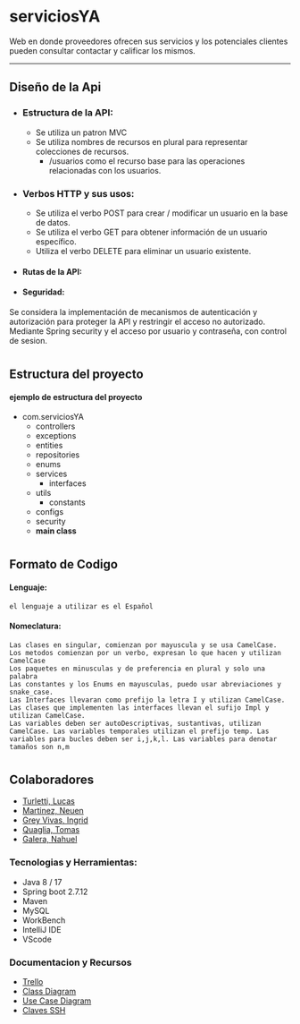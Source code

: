 # serviciosYA

Web en donde proveedores ofrecen sus servicios y los potenciales clientes pueden consultar contactar y calificar los mismos.

---

## Diseño de la Api

- ### Estructura de la API:

    - Se utiliza un patron MVC
    - Se utiliza nombres de recursos en plural para representar colecciones de recursos.
        - /usuarios como el recurso base para las operaciones relacionadas con los usuarios.

- ### Verbos HTTP y sus usos:

    - Se utiliza el verbo POST para crear / modificar un usuario en la base de datos.
    - Se utiliza el verbo GET para obtener información de un usuario específico.
    - Utiliza el verbo DELETE para eliminar un usuario existente.

- #### Rutas de la API:


- #### Seguridad:
Se considera la implementación de mecanismos de autenticación y autorización para proteger la API y restringir el acceso no autorizado.
Mediante Spring security y el acceso por usuario y contraseña, con control de sesion.

#

## Estructura del proyecto

#### ejemplo de estructura del proyecto

- com.serviciosYA
    - controllers
    - exceptions
    - entities
    - repositories
    - enums
    - services
        - interfaces
    - utils
        - constants
    - configs
    - security
    - **main class**

#

## Formato de Codigo

#### Lenguaje:
    el lenguaje a utilizar es el Español

#### Nomeclatura:
    Las clases en singular, comienzan por mayuscula y se usa CamelCase.
    Los metodos comienzan por un verbo, expresan lo que hacen y utilizan CamelCase
    Los paquetes en minusculas y de preferencia en plural y solo una palabra
    Las constantes y los Enums en mayusculas, puedo usar abreviaciones y snake_case.
    Las Interfaces llevaran como prefijo la letra I y utilizan CamelCase.
    Las clases que implementen las interfaces llevan el sufijo Impl y utilizan CamelCase.
    Las variables deben ser autoDescriptivas, sustantivas, utilizan CamelCase. Las variables temporales utilizan el prefijo temp. Las variables para bucles deben ser i,j,k,l. Las variables para denotar tamaños son n,m

#

## Colaboradores
- [Turletti, Lucas](https://github.com/lucast086/)
- [Martinez, Neuen](https://github.com/NeuenMartinez)
- [Grey Vivas, Ingrid](https://github.com/IssaGrey)
- [Quaglia, Tomas](https://github.com/Quaglita)
- [Galera, Nahuel](https://github.com/Nahuel-Galera)


### Tecnologias y Herramientas:

- Java 8 / 17
- Spring boot 2.7.12
- Maven
- MySQL
- WorkBench
- IntelliJ IDE
- VScode

### Documentacion y Recursos
 
- [Trello](https://trello.com/invite/b/gfW0tnFo/ATTI4d9586263ed3f81dacf34ec99eb5beaa99881028/proyecto-final-egg)
- [Class Diagram](https://gitmind.com/app/docs/fg97jf2r)
- [Use Case Diagram](https://gitmind.com/app/docs/f5dpc97k)
- [Claves SSH](https://docs.github.com/es/authentication/connecting-to-github-with-ssh/generating-a-new-ssh-key-and-adding-it-to-the-ssh-agent)
